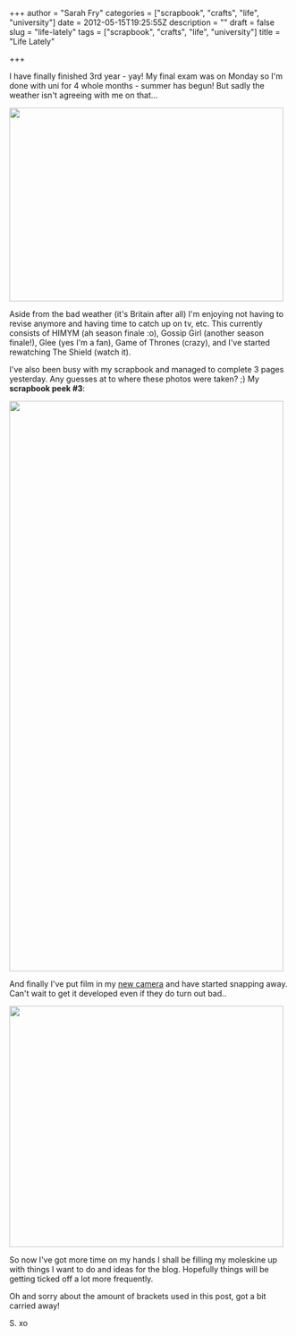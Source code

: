 +++
author = "Sarah Fry"
categories = ["scrapbook", "crafts", "life", "university"]
date = 2012-05-15T19:25:55Z
description = ""
draft = false
slug = "life-lately"
tags = ["scrapbook", "crafts", "life", "university"]
title = "Life Lately"

+++


I have finally finished 3rd year - yay! My final exam was on Monday so I'm done with uni for 4 whole months - summer has begun! But sadly the weather isn't agreeing with me on that...

<a href="https://yayfryday.com/images/2012/05/hail.jpg"><img class="aligncenter size-full wp-image-672" title="hail" src="https://yayfryday.com/images/2012/05/hail.jpg" alt="" width="490" height="346" /></a>

Aside from the bad weather (it's Britain after all) I'm enjoying not having to revise anymore and having time to catch up on tv, etc. This currently consists of HIMYM (ah season finale :o), Gossip Girl (another season finale!), Glee (yes I'm a fan), Game of Thrones (crazy), and I've started rewatching The Shield (watch it).

I've also been busy with my scrapbook and managed to complete 3 pages yesterday. Any guesses at to where these photos were taken? ;) My <strong>scrapbook peek #3</strong>:

<a href="https://yayfryday.com/images/2012/05/scrapbook-3.jpg"><img class="aligncenter size-full wp-image-673" title="scrapbook 3" src="https://yayfryday.com/images/2012/05/scrapbook-3.jpg" alt="" width="490" height="1019" /></a>

And finally I've put film in my <a title="My New Diana F+ Camera" href="https://yayfryday.com/post/my-new-diana-f-camera/">new camera</a> and have started snapping away. Can't wait to get it developed even if they do turn out bad..

<a href="https://yayfryday.com/images/2012/05/diana-viewfinder.jpg"><img class="aligncenter size-full wp-image-674" title="diana viewfinder" src="https://yayfryday.com/images/2012/05/diana-viewfinder.jpg" alt="" width="490" height="431" /></a>

So now I've got more time on my hands I shall be filling my moleskine up with things I want to do and ideas for the blog. Hopefully things will be getting ticked off a lot more frequently.

Oh and sorry about the amount of brackets used in this post, got a bit carried away!

S. xo


